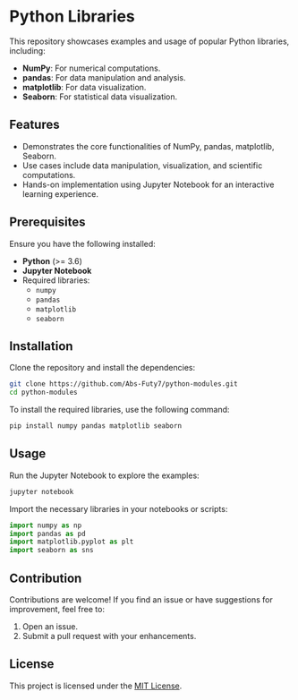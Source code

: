 # Python Libraries

This repository showcases examples and usage of popular Python libraries, including:

- **NumPy**: For numerical computations.
- **pandas**: For data manipulation and analysis.
- **matplotlib**: For data visualization.
- **Seaborn**: For statistical data visualization.

## Features

- Demonstrates the core functionalities of NumPy, pandas, matplotlib, Seaborn.
- Use cases include data manipulation, visualization, and scientific computations.
- Hands-on implementation using Jupyter Notebook for an interactive learning experience.

## Prerequisites

Ensure you have the following installed:

- **Python** (>= 3.6)
- **Jupyter Notebook**
- Required libraries: 
  - `numpy`
  - `pandas`
  - `matplotlib`
  - `seaborn`


## Installation

Clone the repository and install the dependencies:

```bash
git clone https://github.com/Abs-Futy7/python-modules.git
cd python-modules
```

To install the required libraries, use the following command:

```bash
pip install numpy pandas matplotlib seaborn
```

## Usage

Run the Jupyter Notebook to explore the examples:

```bash
jupyter notebook
```

Import the necessary libraries in your notebooks or scripts:

```python
import numpy as np
import pandas as pd
import matplotlib.pyplot as plt
import seaborn as sns
```

## Contribution

Contributions are welcome! If you find an issue or have suggestions for improvement, feel free to:

1. Open an issue.
2. Submit a pull request with your enhancements.

## License

This project is licensed under the [MIT License](LICENSE).

